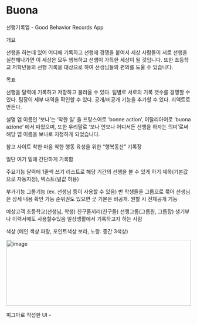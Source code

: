 # Buona
선행기록앱 - Good Behavior Records App

개요

선행을 하는데 있어 어디에 기록하고 선행에 경쟁을 붙여서 세상 사람들이 서로 선행을 실천해나가면 이 세상은 모두 행복하고 선행이 가득한 세상이 될 것입니다. 또한 초등학교 저학년들의 선행 기록을 대상으로 하여 선생님들의 편의를 도울 수 있습니다.

목표

선행을 달력에 기록하고 저장하고 불러올 수 있다.
팀별로 서로의 기록 갯수를 경쟁할 수 있다.
팀장이 세부 내역을 확인할 수 있다.
공개/비공개 기능을 추가할 수 있다.
리액트로 만든다.

설명
앱 이름인 ‘보나’는 ‘착한 일’ 을 프랑스어로 ‘bonne action’, 이탈리아어로 ‘buona azione’ 에서 따왔으며, 또한 우리말로 ‘보나 안보나 어디서든 선행을 하자는 의미’로써 해당 앱 이름을 보나로 지정하게 되었습니다. 

참고 사이트
착한 마음 착한 행동 육성을 위한 “행복동산” 기록장

일단 여기 밑에 간단하게 기록함

주요기능
달력에 1줄씩 쓰기
리스트로 해당 기간의 선행을 볼 수 있게 하기
제목(기본값으로 자동지정), 텍스트(널값 허용)

부가기능
그룹기능 (ex. 선생님 등이 사용할 수 있음)
반 학생들을 그룹으로 묶어 선생님은 상세 내용 확인 가능
순위권도 있으면 굿
기본은 비공개. 원할 시 전체공개 기능

예상고객
초등학교(선생님, 학생)
친구들끼리(친구들)
선행그룹(그룹원, 그룹장)
생기부나 이력서에도 사용할수있음
일상생활에서 기록하고자 하는 사람


색상 (메인 색상 파랑, 포인트색상 보라, 노랑. 중간 3색상)

<img width="504" height="179" alt="image" src="https://github.com/user-attachments/assets/23a896de-beeb-4b08-81d7-f6ae9aa43725" />

피그마로 작성한 UI - 



